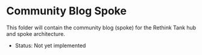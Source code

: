 # Community Blog Spoke

This folder will contain the community blog (spoke) for the Rethink Tank hub and spoke architecture.

- Status: Not yet implemented 